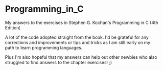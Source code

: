# Programming_in_C
My answers to the exercises in Stephen G. Kochan's Programming in C (4th Edition)

A lot of the code adopted straight from the book. I'd be grateful for any corrections and improvements or tips and tricks as I am still early on my path to learn programming languages.

Plus I'm also hopeful that my answers can help out other newbies who also struggled to find answers to the chapter exercises! ;)
